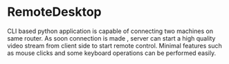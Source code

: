 # RemoteDesktop

CLI based python application is capable of connecting two machines on same router.
As soon connection is made , server can start a high quality video stream from client side to start remote control.
Minimal features such as mouse clicks and some keyboard operations can be performed easily.



